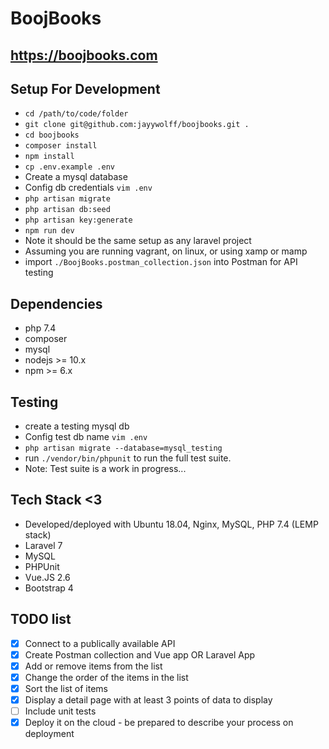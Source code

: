 # BoojBooks

## https://boojbooks.com

## Setup For Development
- `cd /path/to/code/folder`
- `git clone git@github.com:jayywolff/boojbooks.git .`
- `cd boojbooks`
- `composer install`
- `npm install`
- `cp .env.example .env`
- Create a mysql database
- Config db credentials `vim .env`
- `php artisan migrate`
- `php artisan db:seed`
- `php artisan key:generate`
- `npm run dev`
- Note it should be the same setup as any laravel project
- Assuming you are running vagrant, on linux, or using xamp or mamp
- import `./BoojBooks.postman_collection.json` into Postman for API testing

## Dependencies
- php 7.4
- composer
- mysql
- nodejs >= 10.x
- npm >= 6.x

## Testing
- create a testing mysql db
- Config test db name `vim .env`
- `php artisan migrate --database=mysql_testing`
- run `./vendor/bin/phpunit` to run the full test suite. 
- Note: Test suite is a work in progress...

## Tech Stack <3
- Developed/deployed with Ubuntu 18.04, Nginx, MySQL, PHP 7.4 (LEMP stack)
- Laravel 7
- MySQL
- PHPUnit
- Vue.JS 2.6
- Bootstrap 4

## TODO list
- [X] Connect to a publically available API
- [x] Create Postman collection and Vue app OR Laravel App
- [x] Add or remove items from the list
- [x] Change the order of the items in the list
- [x] Sort the list of items
- [x] Display a detail page with at least 3 points of data to display
- [ ] Include unit tests
- [x] Deploy it on the cloud - be prepared to describe your process on deployment
